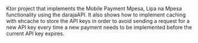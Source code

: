 Ktor project that implements the Mobile Payment Mpesa, Lipa na Mpesa functionality using the darajaAPI. 
It also shows how to implement caching with ehcache to store the API keys in order to avoid sending a request 
for a new API key every time a new payment needs to be implemented before the current API key expires.
